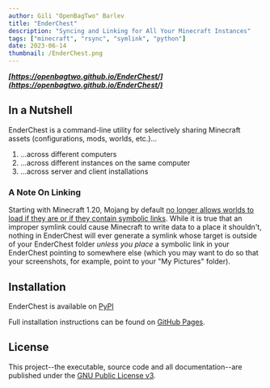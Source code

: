 ```yaml
---
author: Gili "OpenBagTwo" Barlev
title: "EnderChest"
description: "Syncing and Linking for All Your Minecraft Instances"
tags: ["minecraft", "rsync", "symlink", "python"]
date: 2023-06-14
thumbnail: /EnderChest.png
---
```


***[https://openbagtwo.github.io/EnderChest/](https://openbagtwo.github.io/EnderChest/)***

## In a Nutshell

EnderChest is a command-line utility for selectively sharing Minecraft assets
(configurations, mods, worlds, etc.)...

1. ...across different computers
1. ...across different instances on the same computer
1. ...across server and client installations

### A Note On Linking

Starting with Minecraft 1.20, Mojang by default
[no longer allows worlds to load if they are or if they contain symbolic links](https://help.minecraft.net/hc/en-us/articles/16165590199181).
While it is true that an improper symlink could cause Minecraft to write data
to a place it shouldn't, nothing in EnderChest will ever generate a symlink whose
target is outside of your EnderChest folder _unless you place_ a symbolic link in
your EnderChest pointing to somewhere else (which you may want to do so that your
screenshots, for example, point to your "My Pictures" folder).

## Installation

EnderChest is available on [PyPI](https://pypi.org/project/enderchest/)

Full installation instructions can be found on
[GitHub Pages](https://openbagtwo.github.io/EnderChest/dev/installation).

## License

This project--the executable, source code and all documentation--are published
under the
[GNU Public License v3](https://github.com/OpenBagTwo/EnderChest/blob/dev/LICENSE).
